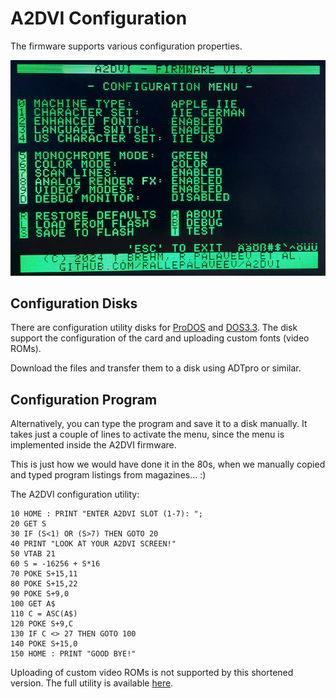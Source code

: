 # A2DVI Configuration

The firmware supports various configuration properties.

![Config Utility](/images/A2DVI_Config.jpg)

## Configuration Disks
There are configuration utility disks for [ProDOS](https://github.com/ThorstenBr/A2DVI-Firmware/raw/master/configutil/A2DVICONFIG_PRODOS.po) and [DOS3.3](https://github.com/ThorstenBr/A2DVI-Firmware/raw/master/configutil/A2DVICONFIG_DOS33.dsk).
The disk support the configuration of the card and uploading custom fonts (video ROMs).

Download the files and transfer them to a disk using ADTpro or similar.

## Configuration Program
Alternatively, you can type the program and save it to a disk manually.
It takes just a couple of lines to activate the menu,
since the menu is implemented inside the A2DVI firmware.

This is just how we would have done it in the 80s, when we manually copied and typed program listings from magazines... :)

The A2DVI configuration utility:

    10 HOME : PRINT "ENTER A2DVI SLOT (1-7): ";
    20 GET S
    30 IF (S<1) OR (S>7) THEN GOTO 20
    40 PRINT "LOOK AT YOUR A2DVI SCREEN!"
    50 VTAB 21
    60 S = -16256 + S*16
    70 POKE S+15,11
    80 POKE S+15,22
    90 POKE S+9,0
    100 GET A$
    110 C = ASC(A$)
    120 POKE S+9,C
    130 IF C <> 27 THEN GOTO 100
    140 POKE S+15,0
    150 HOME : PRINT "GOOD BYE!"

Uploading of custom video ROMs is not supported by this shortened version. The full utility is available [here](A2DVICONFIG.BAS).
